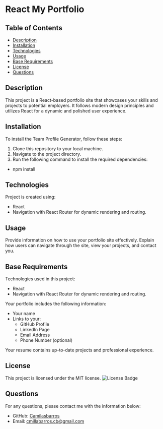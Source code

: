 # React My Portfolio

## Table of Contents

- [Description](#description)
- [Installation](#installation)
- [Technologies](#Technologies)
- [Usage](#usage)
- [Base Requirements](#base-requirements)
- [License](#license)
- [Questions](#questions)

## Description

This project is a React-based portfolio site that showcases your skills and projects to potential employers. It follows modern design principles and utilizes React for a dynamic and polished user experience.

## Installation

To install the Team Profile Generator, follow these steps:

1. Clone this repository to your local machine.
2. Navigate to the project directory.
3. Run the following command to install the required dependencies:

- npm install

## Technologies

Project is created using:

- React
- Navigation with React Router for dynamic rendering and routing.

## Usage

Provide information on how to use your portfolio site effectively. Explain how users can navigate through the site, view your projects, and contact you.

## Base Requirements

Technologies used in this project:

- React
- Navigation with React Router for dynamic rendering and routing.

Your portfolio includes the following information:

- Your name
- Links to your:
  - GitHub Profile
  - LinkedIn Page
  - Email Address
  - Phone Number (optional)

Your resume contains up-to-date projects and professional experience.

## License

This project is licensed under the MIT license. ![License Badge](https://img.shields.io/badge/License-MIT-brightgreen)

## Questions

For any questions, please contact me with the information below:

- GitHub: [Camilasbarros](https://github.com/Camilasbarros)
- Email: cmillabarros.cb@gmail.com

